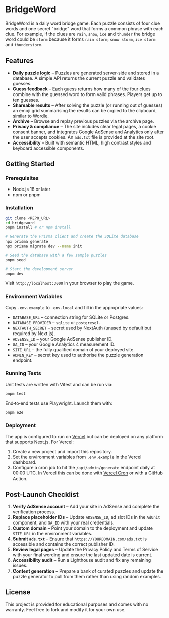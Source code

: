# BridgeWord

BridgeWord is a daily word bridge game. Each puzzle consists of four clue words and one secret
"bridge" word that forms a common phrase with each clue. For example, if the clues are
`rain`, `snow`, `ice` and `thunder` the bridge word could be `storm` because it forms
`rain storm`, `snow storm`, `ice storm` and `thunderstorm`.

## Features

* **Daily puzzle logic** – Puzzles are generated server‑side and stored in a database. A simple
  API returns the current puzzle and validates guesses.
* **Guess feedback** – Each guess returns how many of the four clues combine with the guessed
  word to form valid phrases. Players get up to ten guesses.
* **Shareable results** – After solving the puzzle (or running out of guesses) an emoji grid
  summarising the results can be copied to the clipboard, similar to Wordle.
* **Archive** – Browse and replay previous puzzles via the archive page.
* **Privacy & compliance** – The site includes clear legal pages, a cookie consent banner, and
  integrates Google AdSense and Analytics only after the user accepts cookies. An `ads.txt` file
  is provided at the site root.
* **Accessibility** – Built with semantic HTML, high contrast styles and keyboard accessible
  components.

## Getting Started

### Prerequisites

* Node.js 18 or later
* npm or pnpm

### Installation

```bash
git clone <REPO_URL>
cd bridgeword
pnpm install # or npm install

# Generate the Prisma client and create the SQLite database
npx prisma generate
npx prisma migrate dev --name init

# Seed the database with a few sample puzzles
pnpm seed

# Start the development server
pnpm dev
```

Visit `http://localhost:3000` in your browser to play the game.

### Environment Variables

Copy `.env.example` to `.env.local` and fill in the appropriate values:

* `DATABASE_URL` – connection string for SQLite or Postgres.
* `DATABASE_PROVIDER` – `sqlite` or `postgresql`.
* `NEXTAUTH_SECRET` – secret used by NextAuth (unused by default but required by Next.js).
* `ADSENSE_ID` – your Google AdSense publisher ID.
* `GA_ID` – your Google Analytics 4 measurement ID.
* `SITE_URL` – the fully qualified domain of your deployed site.
* `ADMIN_KEY` – secret key used to authorise the puzzle generation endpoint.

### Running Tests

Unit tests are written with Vitest and can be run via:

```bash
pnpm test
```

End‑to‑end tests use Playwright. Launch them with:

```bash
pnpm e2e
```

### Deployment

The app is configured to run on [Vercel](https://vercel.com/) but can be deployed on any platform
that supports Next.js. For Vercel:

1. Create a new project and import this repository.
2. Set the environment variables from `.env.example` in the Vercel dashboard.
3. Configure a cron job to hit the `/api/admin/generate` endpoint daily at 00:00 UTC. In Vercel
   this can be done with [Vercel Cron](https://vercel.com/docs/cron-jobs) or with a GitHub Action.

## Post‑Launch Checklist

1. **Verify AdSense account** – Add your site in AdSense and complete the verification process.
2. **Replace placeholder IDs** – Update `ADSENSE_ID`, ad slot IDs in the `AdUnit` component,
   and `GA_ID` with your real credentials.
3. **Custom domain** – Point your domain to the deployment and update `SITE_URL` in the
   environment variables.
4. **Submit `ads.txt`** – Ensure that `https://YOURDOMAIN.com/ads.txt` is accessible and contains
   the correct publisher ID.
5. **Review legal pages** – Update the Privacy Policy and Terms of Service with your final
   wording and ensure the last updated date is current.
6. **Accessibility audit** – Run a Lighthouse audit and fix any remaining issues.
7. **Content generation** – Prepare a bank of curated puzzles and update the puzzle generator
   to pull from them rather than using random examples.

## License

This project is provided for educational purposes and comes with no warranty. Feel free to fork
and modify it for your own use.
